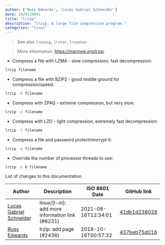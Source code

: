 ```yaml
---
author: ['Russ Edwards', 'Lucas Gabriel Schneider']
date: 1629110041
title: "lrzip"
description: "lrzip, A large file compression program."
categories: "linux"
---
```

> See also `lrunzip`, `lrztar`, `lrzuntar`.

> More information: <https://manned.org/lrzip>.

- Compress a file with LZMA - slow compression, fast decompression:

```bash
lrzip filename
```

- Compress a file with BZIP2 - good middle ground for compression/speed:

```bash
lrzip -b filename
```

- Compress with ZPAQ - extreme compression, but very slow:

```bash
lrzip -z filename
```

- Compress with LZO - light compression, extremely fast decompression:

```bash
lrzip -l filename
```

- Compress a file and password protect/encrypt it:

```bash
lrzip -e filename
```

- Override the number of processor threads to use:

```bash
lrzip -p 8 filename
```
List of changes to this documentation


Author | Description | ISO 8601 Date | GitHub link
------|-----|-----|-----
[Lucas Gabriel Schneider](mailto:casdpa@gmail.com) | linux/[l-m]: add more information link (#6231) | 2021-08-16T12:34:01 | [41db1d238028](https://github.com/tldr-pages/tldr/commit/41db1d2380286234a89aaa2131d8e1d1c531b850)
[Russ Edwards](mailto:redwards@digitellinc.com) | lrzip: add page (#2436) | 2018-10-16T00:57:32 | [437beb75d016](https://github.com/tldr-pages/tldr/commit/437beb75d01665906743cdac92152a0c424545d9)

